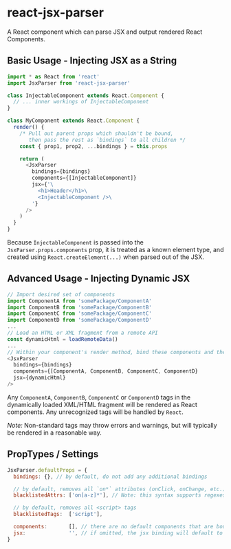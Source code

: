 # react-jsx-parser
A React component which can parse JSX and output rendered React Components.

## Basic Usage - Injecting JSX as a String
```javascript
import * as React from 'react'
import JsxParser from 'react-jsx-parser'

class InjectableComponent extends React.Component {
  // ... inner workings of InjectableComponent
}

class MyComponent extends React.Component {
  render() {
    /* Pull out parent props which shouldn't be bound,
       then pass the rest as `bindings` to all children */
    const { prop1, prop2, ...bindings } = this.props

    return (
      <JsxParser
        bindings={bindings}
        components={[InjectableComponent]}
        jsx={'\
          <h1>Header</h1>\
          <InjectableComponent />\
        '}
      />
    )
  }
}
```

Because `InjectableComponent` is passed into the `JsxParser.props.components` prop, it is treated as a known element type, and created using `React.createElement(...)` when parsed out of the JSX.

## Advanced Usage - Injecting Dynamic JSX
```javascript
// Import desired set of components
import ComponentA from 'somePackage/ComponentA'
import ComponentB from 'somePackage/ComponentB'
import ComponentC from 'somePackage/ComponentC'
import ComponentD from 'somePackage/ComponentD'
...
// Load an HTML or XML fragment from a remote API
const dynamicHtml = loadRemoteData()
...
// Within your component's render method, bind these components and the fragment as props
<JsxParser
  bindings={bindings}
  components={[ComponentA, ComponentB, ComponentC, ComponentD}
  jsx={dynamicHtml}
/>
```

Any `ComponentA`, `ComponentB`, `ComponentC` or `ComponentD` tags in the dynamically loaded XML/HTML fragment will be rendered as React components. Any unrecognized tags will be handled by `React`.

_Note:_ Non-standard tags may throw errors and warnings, but will typically be rendered in a reasonable way.

## PropTypes / Settings
```javascript
JsxParser.defaultProps = {
  bindings: {}, // by default, do not add any additional bindings

  // by default, removes all `on*` attributes (onClick, onChange, etc.)
  blacklistedAttrs: ['on[a-z]*'], // Note: this syntax supports regexes

  // by default, removes all <script> tags
  blacklistedTags:  ['script'],

  components:       [], // there are no default components that are bound
  jsx:              '', // if omitted, the jsx binding will default to an empty string
}
```
